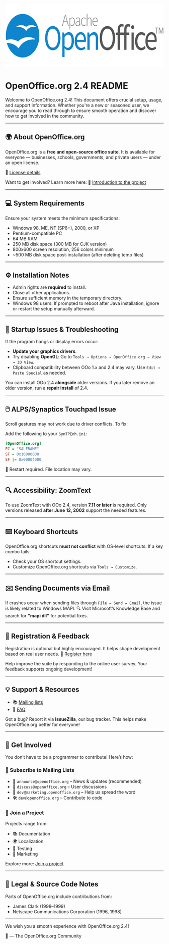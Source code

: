 <p align="center">
  <img src="./openoffice-logo.png" alt="OpenOffice Logo" height="200"/>
</p>

# OpenOffice.org 2.4 README

Welcome to OpenOffice.org 2.4! This document offers crucial setup, usage, and support information. Whether you're a new or seasoned user, we encourage you to read through to ensure smooth operation and discover how to get involved in the community.

---

## 🌍 About OpenOffice.org
OpenOffice.org is a **free and open-source office suite**. It is available for everyone — businesses, schools, governments, and private users — under an open license.

🔗 [License details](http://www.openoffice.org/license.html)

Want to get involved? Learn more here:
🔗 [Introduction to the project](http://www.openoffice.org/about_us/introduction.html)

---

## 💻 System Requirements
Ensure your system meets the minimum specifications:
- Windows 98, ME, NT (SP6+), 2000, or XP
- Pentium-compatible PC
- 64 MB RAM
- 250 MB disk space (300 MB for CJK version)
- 800x600 screen resolution, 256 colors minimum
- ~500 MB disk space post-installation (after deleting temp files)

---

## ⚙️ Installation Notes
- Admin rights are **required** to install.
- Close all other applications.
- Ensure sufficient memory in the temporary directory.
- Windows 98 users: If prompted to reboot after Java installation, ignore or restart the setup manually afterward.

---

## 🚀 Startup Issues & Troubleshooting
If the program hangs or display errors occur:
- **Update your graphics drivers**.
- Try disabling **OpenGL**: Go to `Tools → Options → OpenOffice.org → View → 3D View`.
- Clipboard compatibility between OOo 1.x and 2.4 may vary. Use `Edit → Paste Special` as needed.

You can install OOo 2.4 **alongside** older versions. If you later remove an older version, run a **repair install** of 2.4.

---

## 🖱️ ALPS/Synaptics Touchpad Issue
Scroll gestures may not work due to driver conflicts. To fix:

Add the following to your `SynTPEnh.ini`:
```ini
[OpenOffice.org]
FC = "SALFRAME"
SF = 0x10000000
SF |= 0x00004000
```
📌 Restart required. File location may vary.

---

## 🔍 Accessibility: ZoomText
To use ZoomText with OOo 2.4, version **7.11 or later** is required. Only versions released **after June 12, 2002** support the needed features.

---

## ⌨️ Keyboard Shortcuts
OpenOffice.org shortcuts **must not conflict** with OS-level shortcuts. If a key combo fails:
- Check your OS shortcut settings.
- Customize OpenOffice.org shortcuts via `Tools → Customize`.

---

## ✉️ Sending Documents via Email
If crashes occur when sending files through `File → Send → Email`, the issue is likely related to Windows MAPI.
🔍 Visit Microsoft’s Knowledge Base and search for **"mapi dll"** for potential fixes.

---

## 📝 Registration & Feedback
Registration is optional but highly encouraged. It helps shape development based on real user needs.
🔗 [Register here](http://www.openoffice.org/welcome/registration-site.html)

Help improve the suite by responding to the online user survey. Your feedback supports ongoing development!

---

## 💡 Support & Resources
- 📚 [Mailing lists](http://www.openoffice.org/mail_list.html)
- 📌 [FAQ](http://user-faq.openoffice.org/)

Got a bug? Report it via **IssueZilla**, our bug tracker. This helps make OpenOffice.org better for everyone!

---

## 🤝 Get Involved
You don’t have to be a programmer to contribute! Here’s how:

### 📧 Subscribe to Mailing Lists
- 📰 `announce@openoffice.org` – News & updates (recommended)
- 💬 `discuss@openoffice.org` – User discussions
- 🎯 `dev@marketing.openoffice.org` – Help us spread the word
- 🛠️ `dev@openoffice.org` – Contribute to code

### 🔧 Join a Project
Projects range from:
- 📚 Documentation
- 🌍 Localization
- 🧪 Testing
- 📣 Marketing

Explore more: [Join a project](http://projects.openoffice.org/index.html)

---

## 🔐 Legal & Source Code Notes
Parts of OpenOffice.org include contributions from:
- James Clark (1998–1999)
- Netscape Communications Corporation (1996, 1998)

---

We wish you a smooth experience with OpenOffice.org 2.4!

🧡 — The OpenOffice.org Community

